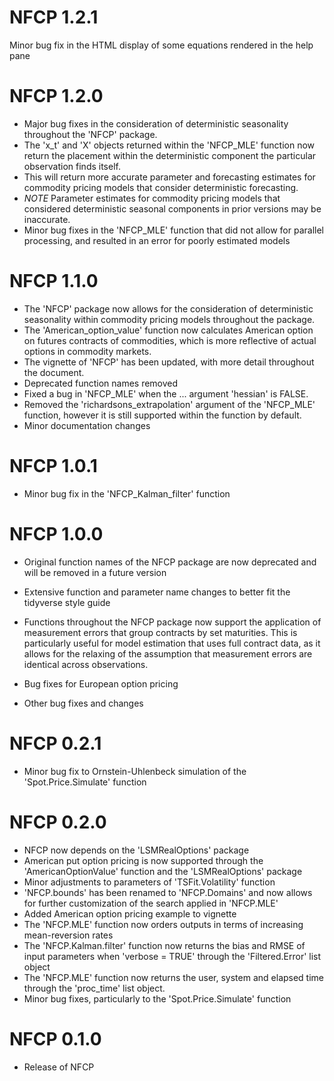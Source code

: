 # NFCP 1.2.1

Minor bug fix in the HTML display of some equations rendered in the help pane

# NFCP 1.2.0

- Major bug fixes in the consideration of deterministic seasonality throughout the 'NFCP' package.
- The 'x_t' and 'X' objects returned within the 'NFCP_MLE' function now return the placement within the deterministic component the particular observation finds itself.
- This will return more accurate parameter and forecasting estimates for commodity pricing models that consider deterministic forecasting.
- *NOTE* Parameter estimates for commodity pricing models that considered deterministic seasonal components in prior versions may be inaccurate.
- Minor bug fixes in the 'NFCP_MLE' function that did not allow for parallel processing, and resulted in an error for poorly estimated models

# NFCP 1.1.0

- The 'NFCP' package now allows for the consideration of deterministic seasonality within commodity pricing models throughout the package.
- The 'American_option_value' function now calculates American option on futures contracts of commodities, which is more reflective of actual options in commodity markets.
- The vignette of 'NFCP' has been updated, with more detail throughout the document.
- Deprecated function names removed
- Fixed a bug in 'NFCP_MLE' when the ... argument 'hessian' is FALSE.
- Removed the 'richardsons_extrapolation' argument of the 'NFCP_MLE' function, however it is still supported within the function by default.
- Minor documentation changes

# NFCP 1.0.1

- Minor bug fix in the 'NFCP_Kalman_filter' function

# NFCP 1.0.0

- Original function names of the NFCP package are now deprecated and will be removed in a future version

- Extensive function and parameter name changes to better fit the tidyverse style guide

- Functions throughout the NFCP package now support the application of measurement errors that group contracts by set maturities. This is particularly useful for model estimation that uses full contract data, as it allows for the relaxing of the assumption that measurement errors are identical across observations.

- Bug fixes for European option pricing

- Other bug fixes and changes

# NFCP 0.2.1

- Minor bug fix to Ornstein-Uhlenbeck simulation of the 'Spot.Price.Simulate' function

# NFCP 0.2.0

- NFCP now depends on the 'LSMRealOptions' package
- American put option pricing is now supported through the 'AmericanOptionValue' function and the 'LSMRealOptions' package
- Minor adjustments to parameters of 'TSFit.Volatility' function
- 'NFCP.bounds' has been renamed to 'NFCP.Domains' and now allows for further customization of the search applied in 'NFCP.MLE'
- Added American option pricing example to vignette
- The 'NFCP.MLE' function now orders outputs in terms of increasing mean-reversion rates
- The 'NFCP.Kalman.filter' function now returns the bias and RMSE of input parameters when 'verbose = TRUE' through the 'Filtered.Error' list object
- The 'NFCP.MLE' function now returns the user, system and elapsed time through the 'proc_time' list object.
- Minor bug fixes, particularly to the 'Spot.Price.Simulate' function


# NFCP 0.1.0

* Release of NFCP
